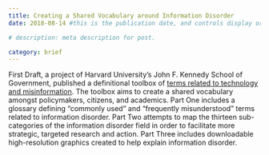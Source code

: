 ```yaml
---
title: Creating a Shared Vocabulary around Information Disorder
date: 2018-08-14 #this is the publication date, and controls display order.

# description: meta description for post.

category: brief
---
```



First Draft, a project of Harvard University’s John F. Kennedy School of Government, published a definitional toolbox of [terms related to technology and misinformation][link]. The toolbox aims to create a shared vocabulary amongst policymakers, citizens, and academics. Part One includes a glossary defining “commonly used” and “frequently misunderstood” terms related to information disorder. Part Two attempts to map the thirteen sub-categories of the information disorder field in order to facilitate more strategic, targeted research and action. Part Three includes downloadable high-resolution graphics created to help explain information disorder.

[link]: https://medium.com/1st-draft/information-disorder-part-1-the-essential-glossary-19953c544fe3